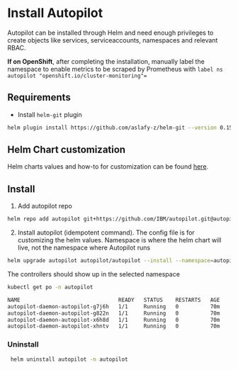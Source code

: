 
# Install Autopilot

Autopilot can be installed through Helm and need enough privileges to create objects like services, serviceaccounts, namespaces and relevant RBAC.

**If on OpenShift**, after completing the installation, manually label the namespace to enable metrics to be scraped by Prometheus with `label ns autopilot "openshift.io/cluster-monitoring"=`

## Requirements

- Install `helm-git` plugin

```bash
helm plugin install https://github.com/aslafy-z/helm-git --version 0.15.1
```

## Helm Chart customization

Helm charts values and how-to for customization can be found [here](https://github.com/IBM/autopilot/autopilot-daemon/helm-charts/autopilot).

## Install

1) Add autopilot repo

```bash
helm repo add autopilot git+https://github.com/IBM/autopilot.git@autopilot-daemon/helm-charts/autopilot?ref=gh-pages
```

2) Install autopilot (idempotent command). The config file is for customizing the helm values. Namespace is where the helm chart will live, not the namespace where Autopilot runs

```bash
helm upgrade autopilot autopilot/autopilot --install --namespace=autopilot --create-namespace -f your-config.yml
```

The controllers should show up in the selected namespace

```bash
kubectl get po -n autopilot
```

```bash
NAME                               READY   STATUS    RESTARTS   AGE
autopilot-daemon-autopilot-g7j6h   1/1     Running   0          70m
autopilot-daemon-autopilot-g822n   1/1     Running   0          70m
autopilot-daemon-autopilot-x6h8d   1/1     Running   0          70m
autopilot-daemon-autopilot-xhntv   1/1     Running   0          70m
```

### Uninstall

```bash
 helm uninstall autopilot -n autopilot
```
